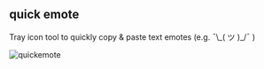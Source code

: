 ## quick emote

Tray icon tool to quickly copy & paste text emotes (e.g. ¯\\\_( ツ )_/¯   )

![quickemote](https://user-images.githubusercontent.com/7032914/30537363-983a8b6c-9c69-11e7-8858-48363006d8c3.gif)
